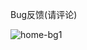 Bug反馈(请评论)

![home-bg1](https://github.com/user-attachments/assets/45c8c48f-2d0c-4db9-a9a0-10087dec07e7)
